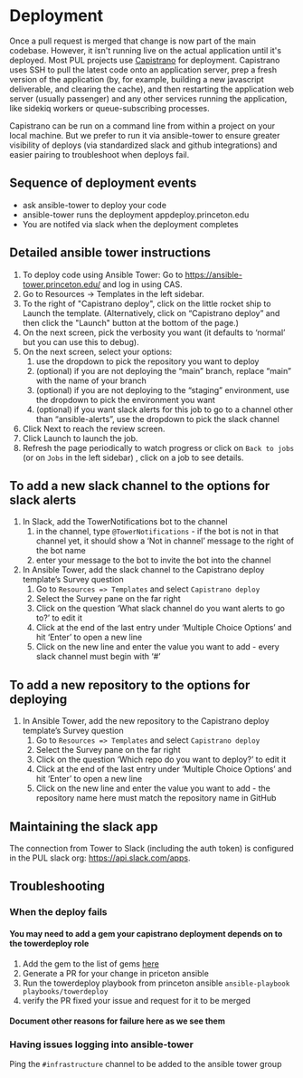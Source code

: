 # Deployment

Once a pull request is merged that change is now part of the main codebase. However, it isn't running live on the actual application until it's deployed. Most PUL projects use [Capistrano](https://capistranorb.com/) for deployment. Capistrano uses SSH to pull the latest code onto an application server, prep a fresh version of the application (by, for example, building a new javascript deliverable, and clearing the cache), and then restarting the application web server (usually passenger) and any other services running the application, like sidekiq workers or queue-subscribing processes.

Capistrano can be run on a command line from within a project on your local machine. But we prefer to run it via ansible-tower to ensure greater visibility of deploys (via standardized slack and github integrations) and easier pairing to troubleshoot when deploys fail.

## Sequence of deployment events
* ask ansible-tower to deploy your code
* ansible-tower runs the deployment appdeploy.princeton.edu
* You are notifed via slack when the deployment completes

## Detailed ansible tower instructions
1. To deploy code using Ansible Tower:
Go to https://ansible-tower.princeton.edu/ and log in using CAS.
1. Go to Resources -> Templates in the left sidebar.
1. To the right of "Capistrano deploy", click on the little rocket ship to Launch the template. (Alternatively, click on “Capistrano deploy” and then click the "Launch" button at the bottom of the page.)
1. On the next screen, pick the verbosity you want (it defaults to ‘normal’ but you can use this to debug).
1. On the next screen, select your options:
    1. use the dropdown to pick the repository you want to deploy
    1. (optional) if you are not deploying the “main” branch, replace “main” with the name of your branch
    1. (optional) if you are not deploying to the “staging” environment, use the dropdown to pick the environment you want
    1. (optional) if you want slack alerts for this job to go to a channel other than “ansible-alerts”, use the dropdown to pick the slack channel 
1. Click Next to reach the review screen.
1. Click Launch to launch the job.
1. Refresh the page periodically to watch progress or click on `Back to jobs` (or on `Jobs` in the left sidebar) , click on a job to see details.

## To add a new slack channel to the options for slack alerts
1. In Slack, add the TowerNotifications bot to the channel
    1. in the channel, type `@TowerNotifications` - if the bot is not in that channel yet, it should show a ‘Not in channel’ message to the right of the bot name
    1. enter your message to the bot to invite the bot into the channel
1. In Ansible Tower, add the slack channel to the Capistrano deploy template’s Survey question 
   1. Go to `Resources => Templates` and select `Capistrano deploy`
   1. Select the Survey pane on the far right
   1. Click on the question ‘What slack channel do you want alerts to go to?’ to edit it
   1. Click at the end of the last entry under ‘Multiple Choice Options’ and hit ‘Enter’ to open a new line
   1. Click on the new line and enter the value you want to add - every slack channel must begin with ‘#’

## To add a new repository to the options for deploying
  1. In Ansible Tower, add the new repository to the Capistrano deploy template’s Survey question
     1. Go to `Resources => Templates` and select `Capistrano deploy`
     1. Select the Survey pane on the far right
     1. Click on the question ‘Which repo do you want to deploy?’ to edit it
     1. Click at the end of the last entry under ‘Multiple Choice Options’ and hit ‘Enter’ to open a new line
     1. Click on the new line and enter the value you want to add - the repository name here must match the repository name in GitHub

## Maintaining the slack app

The connection from Tower to Slack (including the auth token) is configured in the PUL slack org: https://api.slack.com/apps.

## Troubleshooting

### When the deploy fails

#### You may need to add a gem your capistrano deployment depends on to the towerdeploy role
  1. Add the gem to the list of gems [here](https://github.com/pulibrary/princeton_ansible/blob/main/roles/towerdeploy/tasks/main.yml#L16)
  1. Generate a PR for your change in priceton ansible
  1. Run the towerdeploy playbook from princeton ansible `ansible-playbook playbooks/towerdeploy`
  1. verify the PR fixed your issue and request for it to be merged

#### Document other reasons for failure here as we see them

### Having issues logging into ansible-tower
  Ping the `#infrastructure` channel to be added to the ansible tower group
